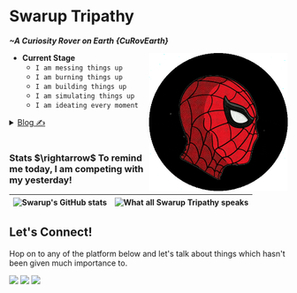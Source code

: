 
 <h1>Swarup Tripathy </h1>
 <p><i><b>~A Curiosity Rover on Earth {CuRovEarth}</b></i></p>


<div>
<img align=right height="250" src="https://github.com/Curovearth/Curovearth/blob/main/Img/cropped%20spider.gif">                 
</div>

- **Current Stage**
  - `I am messing things up`
  - `I am burning things up`
  - `I am building things up`
  - `I am simulating things up`
  - `I am ideating every moment` 
  
<details>
 <summary><a href="https://curovearth.github.io/Blogs/index.html">Blog ✍</a> </summary>
 
  - *HomoDeus: A Brief History of Tomorrow*
  
</details>
<br>
<h3>Stats $\rightarrow$ To remind me today, I am competing with my yesterday!</h3>
<div>

 
| ![Swarup's GitHub stats](https://github-readme-stats.vercel.app/api?username=Curovearth&count_private=true&hide_border=true) | <img align="center" src="https://github-readme-stats.vercel.app/api/top-langs/?username=Curovearth&hide_border=True" alt="What all Swarup Tripathy speaks"/>|
| ------------- | ------------- |

</div>


<h2>Let's Connect!</h2>
Hop on to any of the platform below and let's talk about things which hasn't been given much importance to.</p>
<p><a href="https://discord.com/channels/718336604887973939"><img src="https://img.shields.io/badge/Discord-7289DA?style=for-the-badge&logo=discord&logoColor=white"></a>
 <a href= "https://www.linkedin.com/in/swarup-tripathy-quantangled/"><img src="https://img.shields.io/badge/LinkedIn-0077B5?style=for-the-badge&logo=linkedin&logoColor=white"></a>
 <a href= "https://twitter.com/Curovearth"><img src="https://img.shields.io/badge/Twitter-1DA1F2?style=for-the-badge&logo=twitter&logoColor=white"></a>
</p>
<br>
</div>
